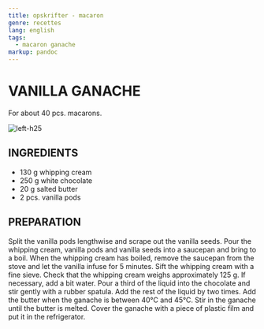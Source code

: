 ```yaml
---
title: opskrifter - macaron
genre: recettes
lang: english
tags:
  - macaron ganache
markup: pandoc
---
```


# VANILLA GANACHE

For about 40 pcs. macarons.

![](/home/fred/.repo/traductions/recettes/images/macaron_vanille.jpg "left-h25")

## INGREDIENTS


- 130 g whipping cream
- 250 g white chocolate
- 20 g salted butter
- 2 pcs. vanilla pods

## PREPARATION

Split the vanilla pods lengthwise and scrape out the vanilla seeds.
Pour the whipping cream, vanilla pods and vanilla seeds into a saucepan and bring to a boil.
When the whipping cream has boiled, remove the saucepan from the stove and let the vanilla infuse for 5 minutes.
Sift the whipping cream with a fine sieve.
Check that the whipping cream weighs approximately 125 g.
If necessary, add a bit water.
Pour a third of the liquid into the chocolate and stir gently with a rubber spatula.
Add the rest of the liquid by two times.
Add the butter when the ganache is between 40°C and 45°C.
Stir in the ganache until the butter is melted.
Cover the ganache with a piece of plastic film and put it in the refrigerator.

